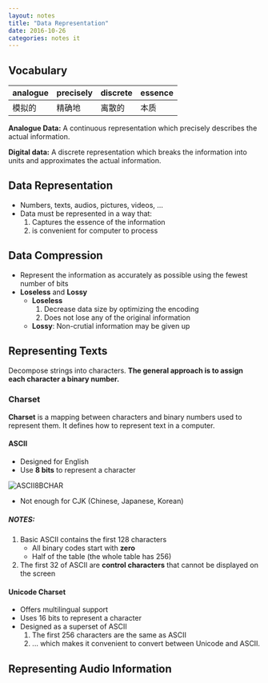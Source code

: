 ```yaml
---
layout: notes
title: "Data Representation"
date: 2016-10-26
categories: notes it
---
```


## Vocabulary

| analogue | precisely | discrete | essence |
| :------- | :-------- | :------- | :------ |
| 模拟的    | 精确地     | 离散的    | 本质     |

**Analogue Data:** A continuous representation which precisely describes the actual information.

**Digital data:** A discrete representation which breaks the information into units and approximates the actual information.

## Data Representation

- Numbers, texts, audios, pictures, videos, ...
- Data must be represented in a way that:
    1. Captures the essence of the information
    2. is convenient for computer to process

## Data Compression

- Represent the information as accurately as possible using the fewest number of bits
- **Loseless** and **Lossy**
    - **Loseless**
        1. Decrease data size by optimizing the encoding
        2. Does not lose any of the original information
    - **Lossy**: Non-crutial information may be given up

## Representing Texts

Decompose strings into characters. **The general approach is to assign each character a binary number.**

### Charset

**Charset** is a mapping between characters and binary numbers used to represent them. It defines how to represent text in a computer.

#### ASCII

- Designed for English
- Use **8 bits** to represent a character

![ASCII8BCHAR]()

- Not enough for CJK (Chinese, Japanese, Korean)

##### NOTES:

1. Basic ASCII contains the first 128 characters
    - All binary codes start with **zero**
    - Half of the table (the whole table has 256)
2. The first 32 of ASCII are **control characters** that cannot be displayed on the screen

#### Unicode Charset

- Offers multilingual support
- Uses 16 bits to represent a character
- Designed as a superset of ASCII
    1. The first 256 characters are the same as ASCII
    2. ... which makes it convenient to convert between Unicode and ASCII.

## Representing Audio Information
